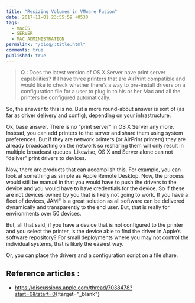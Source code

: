 ```yaml
---
title: "Resizing Volumes in VMware Fusion"
date: 2017-11-01 23:55:59 +0530
tags:
  - macOS
  - SERVER
  - MAC ADMINISTRATION
permalink: "/blog/:title.html"
comments: true
published: true
---
```


> Q : Does the latest version of OS X Server have print server capabilities? If I have three printers that are AirPrint compatible and would like to check whether there’s a way to pre-install drivers on a configuration file for a user to plug in to his or her Mac and all the printers be configured automatically.


So, the answer to this is no. But a more round-about answer is sort of (as far as driver delivery and config), depending on your infrastructure.

Ok, base answer. There is no “print server” in OS X Server any more.  Instead, you can add printers to the server and share them using system preferences.  But if they are network printers (or AirPrint printers) they are already broadcasting on the network so resharing them will only result in multiple broadcast queues.  Likewise, OS X and Server alone can not “deliver” print drivers to devices.

Now, there are products that can accomplish this. For example, you can look at something as simple as Apple Remote Desktop. Now, the process would still be manual in that you would have to push the drivers to the device and you would have to have credentials for the device. So if these are not devices owned by you that is likely not going to work.  If you have a fleet of devices, JAMF is a great solution as all software can be delivered dynamically and transparently to the end user.  But, that is really for environments over 50 devices.

But, all that said, if you have a device that is not configured to the printer and you select the printer, is the device able to find the driver in Apple’s software repository? For small deployments where you may not control the individual systems, that is likely the easiest way.

Or, you can place the drivers and a configuration script on a file share.


## Reference articles :

- <https://discussions.apple.com/thread/7038478?start=0&tstart=0>{:target="_blank"}
